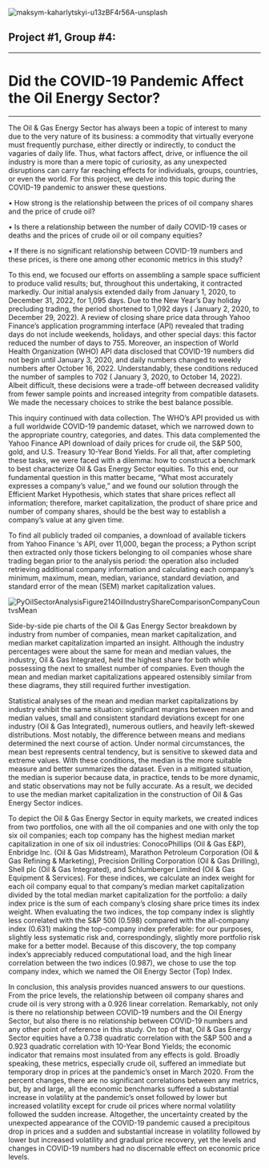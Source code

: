 ![maksym-kaharlytskyi-u13zBF4r56A-unsplash](https://github.com/SIWhang213/Project-1-group-4/assets/137141385/500f11cf-8bc1-478b-837d-383e914413e9)

## Project #1, Group #4: 

-----

# Did the COVID-19 Pandemic Affect the Oil Energy Sector?

-----
The Oil & Gas Energy Sector has always been a topic of interest to many due to the very nature of its business: a commodity that virtually everyone must frequently purchase, either directly or indirectly, to conduct the vagaries of daily life.  Thus, what factors affect, drive, or influence the oil industry is more than a mere topic of curiosity, as any unexpected disruptions can carry far reaching effects for individuals, groups, countries, or even the world.  For this project, we delve into this topic during the COVID-19 pandemic to answer these questions.

•	How strong is the relationship between the prices of oil company shares and the price of crude oil?

•	Is there a relationship between the number of daily COVID-19 cases or deaths and the prices of crude oil or oil company equities?

•	If there is no significant relationship between COVID-19 numbers and these prices, is there one among other economic metrics in this study?

To this end, we focused our efforts on assembling a sample space sufficient to produce valid results; but, throughout this undertaking, it contracted markedly.  Our initial analysis extended daily from January 1, 2020, to December 31, 2022, for 1,095 days.  Due to the New Year’s Day holiday precluding trading, the period shortened to 1,092 days ( January 2, 2020, to December 29, 2022).  A review of closing share price data through Yahoo Finance’s application programming interface (API) revealed that trading days do not include weekends, holidays, and other special days: this factor reduced the number of days to 755.  Moreover, an inspection of World Health Organization (WHO) API data disclosed that COVID-19 numbers did not begin until January 3, 2020, and daily numbers changed to weekly numbers after October 16, 2022. Understandably, these conditions reduced the number of samples to 702 ( January 3, 2020, to October 14, 2022).  Albeit difficult, these decisions were a trade-off between decreased validity from fewer sample points and increased integrity from compatible datasets.  We made the necessary choices to strike the best balance possible.

This inquiry continued with data collection.  The WHO’s API provided us with a full worldwide COVID-19 pandemic dataset, which we narrowed down to the appropriate country, categories, and dates.  This data complemented the Yahoo Finance API download of daily prices for crude oil, the S&P 500, gold, and U.S. Treasury 10-Year Bond Yields.  For all that, after completing these tasks, we were faced with a dilemma: how to construct a benchmark to best characterize Oil & Gas Energy Sector equities.  To this end, our fundamental question in this matter became, “What most accurately expresses a company’s value,” and we found our solution through the Efficient Market Hypothesis, which states that share prices reflect all information; therefore, market capitalization, the product of share price and number of company shares, should be the best way to establish a company’s value at any given time.

To find all publicly traded oil companies, a download of available tickers from Yahoo Finance ‘s API, over 11,000, began the process; a Python script then extracted only those tickers belonging to oil companies whose share trading began prior to the analysis period: the operation also included retrieving additional company information and calculating each company’s minimum, maximum, mean, median, variance, standard deviation, and standard error of the mean (SEM) market capitalization values.  

![PyOilSectorAnalysisFigure214OilIndustryShareComparisonCompanyCountvsMean](https://github.com/njgeorge000158/project1-group4/assets/137228821/7cc8dd47-f8f2-4b5e-961f-839518e0717a)

Side-by-side pie charts of the Oil & Gas Energy Sector breakdown by industry from number of companies, mean market capitalization, and median market capitalization imparted an insight.  Although the industry percentages were about the same for mean and median values, the industry, Oil & Gas Integrated, held the highest share for both while possessing the next to smallest number of companies.  Even though the mean and median market capitalizations appeared ostensibly similar from these diagrams, they still required further investigation.

Statistical analyses of the mean and median market capitalizations by industry exhibit the same situation: significant margins between mean and median values, small and consistent standard deviations except for one industry (Oil & Gas Integrated), numerous outliers, and heavily left-skewed distributions.  Most notably, the difference between means and medians determined the next course of action.  Under normal circumstances, the mean best represents central tendency, but is sensitive to skewed data and extreme values.  With these conditions, the median is the more suitable measure and better summarizes the dataset.  Even in a mitigated situation, the median is superior because data, in practice, tends to be more dynamic, and static observations may not be fully accurate.  As a result, we decided to use the median market capitalization in the construction of Oil & Gas Energy Sector indices.  

To depict the Oil & Gas Energy Sector in equity markets, we created indices from two portfolios, one with all the oil companies and one with only the top six oil companies; each top company has the highest median market capitalization in one of six oil industries: ConocoPhillips (Oil & Gas E&P), Enbridge Inc. (Oil & Gas Midstream), Marathon Petroleum Corporation (Oil & Gas Refining & Marketing), Precision Drilling Corporation (Oil & Gas Drilling), Shell plc (Oil & Gas Integrated), and Schlumberger Limited (Oil & Gas Equipment & Services).  For these indices, we calculate an index weight for each oil company equal to that company’s median market capitalization divided by the total median market capitalization for the portfolio: a daily index price is the sum of each company’s closing share price times its index weight.  When evaluating the two indices, the top company index is slightly less correlated with the S&P 500 (0.598) compared with the all-company index (0.631) making the top-company index preferable: for our purposes, slightly less systematic risk and, correspondingly, slightly more portfolio risk make for a better model.  Because of this discovery, the top company index’s appreciably reduced computational load, and the high linear correlation between the two indices (0.987), we chose to use the top company index, which we named the Oil Energy Sector (Top) Index.

In conclusion, this analysis provides nuanced answers to our questions.  From the price levels, the relationship between oil company shares and crude oil is very strong with a 0.926 linear correlation.  Remarkably, not only is there no relationship between COVID-19 numbers and the Oil Energy Sector, but also there is no relationship between COVID-19 numbers and any other point of reference in this study.  On top of that, Oil & Gas Energy Sector equities have a 0.738 quadratic correlation with the S&P 500 and a 0.923 quadratic correlation with 10-Year Bond Yields; the economic indicator that remains most insulated from any effects is gold.  Broadly speaking, these metrics, especially crude oil, suffered an immediate but temporary drop in prices at the pandemic’s onset in March 2020.  From the percent changes, there are no significant correlations between any metrics, but, by and large, all the economic benchmarks suffered a substantial increase in volatility at the pandemic’s onset followed by lower but increased volatility except for crude oil prices where normal volatility followed the sudden increase.  Altogether, the uncertainty created by the unexpected appearance of the COVID-19 pandemic caused a precipitous drop in prices and a sudden and substantial increase in volatility followed by lower but increased volatility and gradual price recovery, yet the levels and changes in COVID-19 numbers had no discernable effect on economic price levels.
